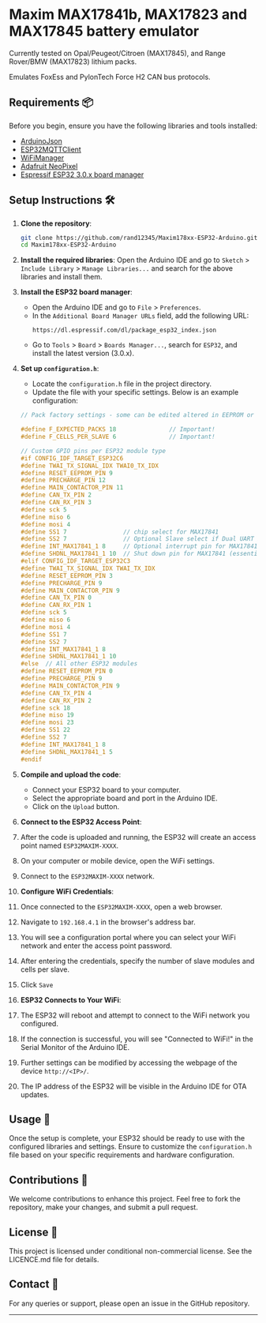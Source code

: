 # Maxim MAX17841b, MAX17823 and MAX17845 battery emulator

Currently tested on Opal/Peugeot/Citroen (MAX17845), and Range Rover/BMW (MAX17823) lithium packs.

Emulates FoxEss and PylonTech Force H2 CAN bus protocols.

## Requirements 📦

Before you begin, ensure you have the following libraries and tools installed:

- [ArduinoJson](https://github.com/bblanchon/ArduinoJson)
- [ESP32MQTTClient](https://github.com/cyijun/ESP32MQTTClient)
- [WiFiManager](https://github.com/tzapu/WiFiManager)
- [Adafruit NeoPixel](https://github.com/adafruit/Adafruit_NeoPixel/)
- [Espressif ESP32 3.0.x board manager](https://dl.espressif.com/dl/package_esp32_index.json)

## Setup Instructions 🛠️

1. **Clone the repository**:
    ```bash
    git clone https://github.com/rand12345/Maxim178xx-ESP32-Arduino.git
    cd Maxim178xx-ESP32-Arduino
    ```

2. **Install the required libraries**:
    Open the Arduino IDE and go to `Sketch` > `Include Library` > `Manage Libraries...` and search for the above libraries and install them.

3. **Install the ESP32 board manager**:
    - Open the Arduino IDE and go to `File` > `Preferences`.
    - In the `Additional Board Manager URLs` field, add the following URL:
      ```
      https://dl.espressif.com/dl/package_esp32_index.json
      ```
    - Go to `Tools` > `Board` > `Boards Manager...`, search for `ESP32`, and install the latest version (3.0.x).

4. **Set up `configuration.h`**:
    - Locate the `configuration.h` file in the project directory.
    - Update the file with your specific settings. Below is an example configuration:

    ```c
    // Pack factory settings - some can be edited altered in EEPROM or WIFI menu

    #define F_EXPECTED_PACKS 18               // Important!
    #define F_CELLS_PER_SLAVE 6               // Important!

    // Custom GPIO pins per ESP32 module type
    #if CONFIG_IDF_TARGET_ESP32C6
    #define TWAI_TX_SIGNAL_IDX TWAI0_TX_IDX
    #define RESET_EEPROM_PIN 9
    #define PRECHARGE_PIN 12
    #define MAIN_CONTACTOR_PIN 11
    #define CAN_TX_PIN 2
    #define CAN_RX_PIN 3
    #define sck 5
    #define miso 6
    #define mosi 4
    #define SS1 7                // chip select for MAX17841
    #define SS2 7                // Optional Slave select if Dual UART is used
    #define INT_MAX17841_1 8     // Optional interrupt pin for MAX17841 (unused)
    #define SHDNL_MAX17841_1 10  // Shut down pin for MAX17841 (essential)
    #elif CONFIG_IDF_TARGET_ESP32C3
    #define TWAI_TX_SIGNAL_IDX TWAI_TX_IDX
    #define RESET_EEPROM_PIN 3
    #define PRECHARGE_PIN 9
    #define MAIN_CONTACTOR_PIN 9
    #define CAN_TX_PIN 0
    #define CAN_RX_PIN 1
    #define sck 5
    #define miso 6
    #define mosi 4
    #define SS1 7
    #define SS2 7
    #define INT_MAX17841_1 8
    #define SHDNL_MAX17841_1 10
    #else  // All other ESP32 modules
    #define RESET_EEPROM_PIN 0
    #define PRECHARGE_PIN 9
    #define MAIN_CONTACTOR_PIN 9
    #define CAN_TX_PIN 4
    #define CAN_RX_PIN 2
    #define sck 18
    #define miso 19
    #define mosi 23
    #define SS1 22
    #define SS2 7
    #define INT_MAX17841_1 8
    #define SHDNL_MAX17841_1 5
    #endif
    ```

5. **Compile and upload the code**:
    - Connect your ESP32 board to your computer.
    - Select the appropriate board and port in the Arduino IDE.
    - Click on the `Upload` button.

6. **Connect to the ESP32 Access Point**:

1. After the code is uploaded and running, the ESP32 will create an access point named `ESP32MAXIM-XXXX`.
2. On your computer or mobile device, open the WiFi settings.
3. Connect to the `ESP32MAXIM-XXXX` network.

7. **Configure WiFi Credentials**:

1. Once connected to the `ESP32MAXIM-XXXX`, open a web browser.
2. Navigate to `192.168.4.1` in the browser's address bar.
3. You will see a configuration portal where you can select your WiFi network and enter the access point password.
4. After entering the credentials, specify the number of slave modules and cells per slave.
5. Click `Save`

8. **ESP32 Connects to Your WiFi**:

1. The ESP32 will reboot and attempt to connect to the WiFi network you configured.
2. If the connection is successful, you will see "Connected to WiFi!" in the Serial Monitor of the Arduino IDE.
3. Further settings can be modified by accessing the webpage of the device `http://<IP>/`.
4. The IP address of the ESP32 will be visible in the Arduino IDE for OTA updates.

## Usage 🚀

Once the setup is complete, your ESP32 should be ready to use with the configured libraries and settings. Ensure to customize the `configuration.h` file based on your specific requirements and hardware configuration.

## Contributions 🤝

We welcome contributions to enhance this project. Feel free to fork the repository, make your changes, and submit a pull request.

## License 📜

This project is licensed under conditional non-commercial license. See the LICENCE.md file for details.

## Contact 📧

For any queries or support, please open an issue in the GitHub repository.

---

